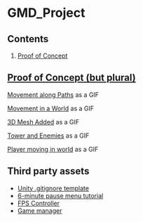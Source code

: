 # GMD_Project

## Contents

1. <a href=#poc>Proof of Concept

## Proof of Concept (but plural)<span id=poc/>

[Movement along Paths](https://gyazo.com/84d61d1690a667dd56beda202513d7ca) as a GIF

[Movement in a World](https://gyazo.com/04bb050569fa1449d82dfc9e996214d9) as a GIF

[3D Mesh Added](https://gyazo.com/ef513dcf2734755cdd5aeb997530e36f) as a GIF

[Tower and Enemies](https://gyazo.com/57a4f1c3cb07ad12820afd1ae3db0399) as a GIF

[Player moving in world](https://gyazo.com/a5423ad6a74f47c2396f70f83a715c6a) as a GIF

## Third party assets
- [Unity .gitignore template](https://github.com/github/gitignore/blob/main/Unity.gitignore)
- [6-minute pause menu tutorial](https://www.youtube.com/watch?v=9dYDBomQpBQ&t=278s)
- [FPS Controller](https://youtu.be/_QajrabyTJc)
- [Game manager](https://foxxthom.medium.com/game-manager-one-manager-to-rule-them-all-1c06afa72b23)
  
